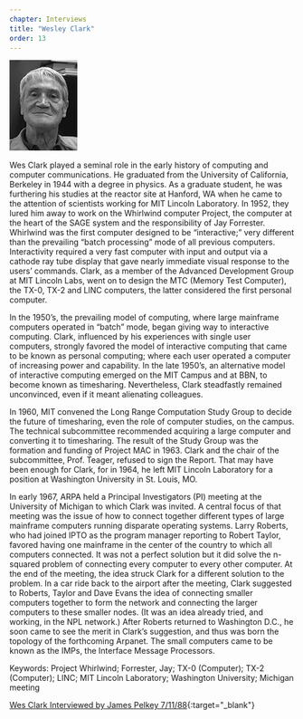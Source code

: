 ```yaml
---
chapter: Interviews
title: "Wesley Clark"
order: 13
---
```


![Wesley Clark](/assets/img/wesley-clark-l.jpg)

Wes Clark played a seminal role in the early history of computing and computer communications. He graduated from the University of California, Berkeley in 1944 with a degree in physics. As a graduate student, he was furthering his studies at the reactor site at Hanford, WA when he came to the attention of scientists working for MIT Lincoln Laboratory. In 1952, they lured him away to work on the Whirlwind computer Project, the computer at the heart of the SAGE system and the responsibility of Jay Forrester. Whirlwind was the first computer designed to be “interactive;” very different than the prevailing “batch processing” mode of all previous computers. Interactivity required a very fast computer with input and output via a cathode ray tube display that gave nearly immediate visual response to the users’ commands. Clark, as a member of the Advanced Development Group at MIT Lincoln Labs, went on to design the MTC (Memory Test Computer), the TX-0, TX-2 and LINC computers, the latter considered the first personal computer.

In the 1950’s, the prevailing model of computing, where large mainframe computers operated in “batch” mode, began giving way to interactive computing. Clark, influenced by his experiences with single user computers, strongly favored the model of interactive computing that came to be known as personal computing; where each user operated a computer of increasing power and capability. In the late 1950’s, an alternative model of interactive computing emerged on the MIT Campus and at BBN, to become known as timesharing. Nevertheless, Clark steadfastly remained unconvinced, even if it meant alienating colleagues.

In 1960, MIT convened the Long Range Computation Study Group to decide the future of timesharing, even the role of computer studies, on the campus. The technical subcommittee recommended acquiring a large computer and converting it to timesharing. The result of the Study Group was the formation and funding of Project MAC in 1963. Clark and the chair of the subcommittee, Prof. Teager, refused to sign the Report. That may have been enough for Clark, for in 1964, he left MIT Lincoln Laboratory for a position at Washington University in St. Louis, MO.

In early 1967, ARPA held a Principal Investigators (PI) meeting at the University of Michigan to which Clark was invited. A central focus of that meeting was the issue of how to connect together different types of large mainframe computers running disparate operating systems. Larry Roberts, who had joined IPTO as the program manager reporting to Robert Taylor, favored having one mainframe in the center of the country to which all computers connected. It was not a perfect solution but it did solve the n-squared problem of connecting every computer to every other computer. At the end of the meeting, the idea struck Clark for a different solution to the problem. In a car ride back to the airport after the meeting, Clark suggested to Roberts, Taylor and Dave Evans the idea of connecting smaller computers together to form the network and connecting the larger computers to these smaller nodes. (It was an idea already tried, and working, in the NPL network.) After Roberts returned to Washington D.C., he soon came to see the merit in Clark’s suggestion, and thus was born the topology of the forthcoming Arpanet. The small computers came to be known as the IMPs, the Interface Message Processors.

Keywords: Project Whirlwind; Forrester, Jay; TX-0 (Computer); TX-2 (Computer); LINC; MIT Lincoln Laboratory; Washington University; Michigan meeting

[Wes Clark Interviewed by James Pelkey 7/11/88](https://archive.computerhistory.org/resources/access/text/2017/11/102738606-05-01-acc.pdf){:target="_blank"}
